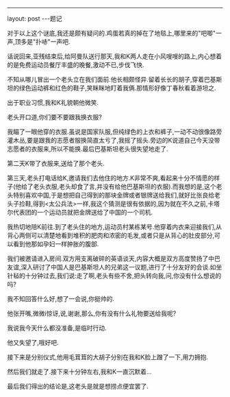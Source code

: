 ---
layout: post
---题记

对于以上这个谜底,我还是颇有疑问的.鸡蛋若真的掉在了地毯上,哪里来的"吧唧"一声,顶多是"扑哧"一声吧.

话说回来,亚残结束后,给阿曼队送行那天,我和K两人走在小风嗖嗖的路上,内心想着的是免费运动员餐厅丰盛的晚餐,激动不已,步伐飞快.

不知从哪儿冒出一个老头立在我们面前.他长相颇怪异.留着长长的胡子,穿着巴基斯坦的绿色运动裤和红色的鞋子,笑眯眯地盯着我俩.那情形好像丁春秋看着游坦之.

出于职业习惯,我和K礼貌朝他微笑.

老头开口道,你们要不要跟我换衣服?

我瞄了一眼他穿的衣服.虽说是国家队服,但纯绿色的上衣和裤子,一动不动很像路旁灌木丛,要是跟我的志愿者服换简直太亏了,我摇了摇头.旁边的K说道自己今天没带志愿者的衣服来,所以不能换.最后巴基斯坦老头很失望地走了.

第二天K带了衣服来,送给了那个老头.

第三天,老头打电话给K,邀请我们去他住的地方.K非常不爽,看起来十分不情愿的样子(他给了老头衣服,老头却食了言,并没有给他巴基斯坦的衣服).而我想的是,这个老头特别喜欢中国,于是想把自己得到的那块金牌或者银牌送给我们,就好比张良给老头子捡鞋,得到<太公兵法>一样,我这个猜测是很有依据的,因为就在不久之前,卡塔尔代表团的一个运动员就把金牌送给了中国的一个司机.

我热切地陪K前往.到了老头住的地方,运动员村某栋某号.他穿着内衣来迎接我们,从背心两侧可以清楚地看到堆积的肥肉和浓密的毛发,或者只是从背心的肚皮部分,可以看到他那如孕妇一样肿胀的腹部.

我们被邀请进入房间.双方用支离破碎的英语谈天,内容大概是双方高度赞扬了中巴友谊,深入研讨了中国人是巴基斯坦人的兄弟这一议题,进行了十分友好的会谈.如坐针毡的十分钟过去,我们说:走了啊,老头有些不舍,把头转向我,问,你没有什么想说的吗?

我不知回答什么好,想了一会说,你挺帅的.

他张开嘴,微微i惊讶,说,谢谢,那么,你有没有什么礼物要送给我呢?

我说我今天什么都没准备,是临时行动.

他又失望了,哦好吧.

接下来是分别仪式,他用毛茸茸的大胡子分别在我和K脸上蹭了一下,用力拥抱.

然后我们就走了.接下来十分钟左右,我和K一直沉默着...

最后我们得出的结论是,这老头是就是想捞点便宜罢了.